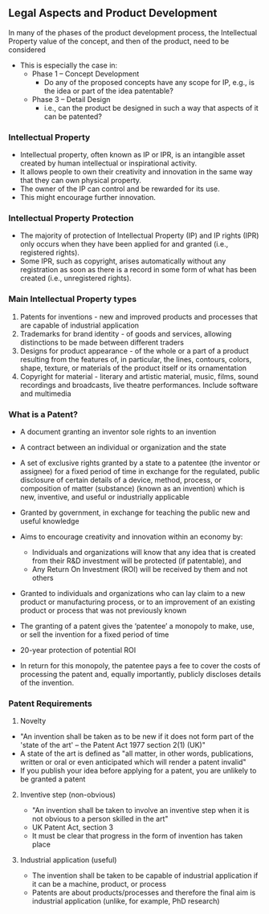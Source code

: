 ## Legal Aspects and Product Development
In many of the phases of the product development process, the Intellectual Property value of the concept, and then of the product, need to be considered

- This is especially the case in:
  - Phase 1 – Concept Development
    - Do any of the proposed concepts have any scope for IP, e.g., is the idea or part of the idea patentable?
  - Phase 3 – Detail Design
    - i.e., can the product be designed in such a way that aspects of it can be patented?

### Intellectual Property
- Intellectual property, often known as IP or IPR, is an intangible asset created by human intellectual or inspirational activity.
- It allows people to own their creativity and innovation in the same way that they can own physical property.
- The owner of the IP can control and be rewarded for its use.
- This might encourage further innovation.


### Intellectual Property Protection
- The majority of protection of Intellectual Property (IP) and IP rights (IPR) only occurs when they have been applied for and granted (i.e., registered rights).
- Some IPR, such as copyright, arises automatically without any registration as soon as there is a record in some form of what has been created (i.e., unregistered rights).

### Main Intellectual Property types
1. Patents for inventions - new and improved products and processes that are capable of industrial application
2. Trademarks for brand identity - of goods and services, allowing distinctions to be made between different traders
3. Designs for product appearance - of the whole or a part of a product resulting from the features of, in particular, the lines, contours, colors, shape, texture, or materials of the product itself or its ornamentation
4. Copyright for material - literary and artistic material, music, films, sound recordings and broadcasts, live theatre performances. Include software and multimedia

### What is a Patent?
- A document granting an inventor sole rights to an invention
- A contract between an individual or organization and the state
- A set of exclusive rights granted by a state to a patentee (the inventor or assignee) for a fixed period of time in exchange for the regulated, public disclosure of certain details of a device, method, process, or composition of matter (substance) (known as an invention) which is new, inventive, and useful or industrially applicable

- Granted by government, in exchange for teaching the public new and useful knowledge
- Aims to encourage creativity and innovation within an economy by:
  - Individuals and organizations will know that any idea that is created from their R&D investment will be protected (if patentable), and
  - Any Return On Investment (ROI) will be received by them and not others

- Granted to individuals and organizations who can lay claim to a new product or manufacturing process, or to an improvement of an existing product or process that was not previously known
- The granting of a patent gives the ‘patentee’ a monopoly to make, use, or sell the invention for a fixed period of time
- 20-year protection of potential ROI
- In return for this monopoly, the patentee pays a fee to cover the costs of processing the patent and, equally importantly, publicly discloses details of the invention.

### Patent Requirements
1. Novelty
  - "An invention shall be taken as to be new if it does not form part of the 'state of the art' – the Patent Act 1977 section 2(1) (UK)"
  - A state of the art is defined as "all matter, in other words, publications, written or oral or even anticipated which will render a patent invalid"
  - If you publish your idea before applying for a patent, you are unlikely to be granted a patent

2. Inventive step (non-obvious)
   - "An invention shall be taken to involve an inventive step when it is not obvious to a person skilled in the art"
   - UK Patent Act, section 3
   - It must be clear that progress in the form of invention has taken place

3. Industrial application (useful)
   - The invention shall be taken to be capable of industrial application if it can be a machine, product, or process
   - Patents are about products/processes and therefore the final aim is industrial application (unlike, for example, PhD research)